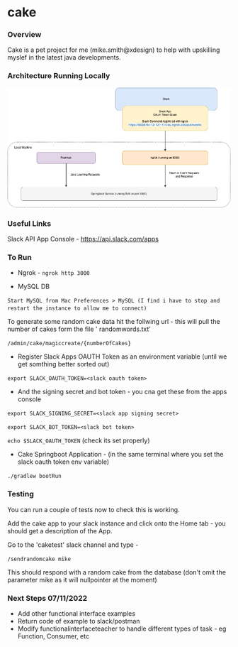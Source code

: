 # cake

### **Overview**

Cake is a pet project for me (mike.smith@xdesign) to help with upskilling myslef in the latest java developments.

### **Architecture Running Locally**

![Cake Architecture](/resources/CakeSlackArchitecture.jpg)

### **Useful Links**

Slack API App Console - https://api.slack.com/apps

### To Run

- Ngrok -  `ngrok http 3000`


- MySQL DB

`Start MySQL from Mac Preferences > MySQL (I find i have to stop and restart the instance to allow me to connect)`

To generate some random cake data hit the follwing url - this will pull the number of cakes form the file '
randomwords.txt'

`/admin/cake/magiccreate/{numberOfCakes}`

- Register Slack Apps OAUTH Token as an environment variable (until we get somthing better sorted out)

`export SLACK_OAUTH_TOKEN=<slack oauth token>`

- And the signing secret and bot token - you cna get these from the apps console

`export SLACK_SIGNING_SECRET=<slack app signing secret>`

`export SLACK_BOT_TOKEN=<slack bot token>`

`echo $SLACK_OAUTH_TOKEN` (check its set properly)

- Cake Springboot Application - (in the same terminal where you set the slack oauth token env variable)

`./gradlew bootRun`

### Testing

You can run a couple of tests now to check this is working.

Add the cake app to your slack instance and click onto the Home tab - you should get a description of the App.

Go to the 'caketest' slack channel and type -

`/sendrandomcake mike`

This should respond with a random cake from the database (don't omit the parameter mike as it will nullpointer at the
moment)

### Next Steps 07/11/2022

- Add other functional interface examples
- Return code of example to slack/postman
- Modify functionalinterfaceteacher to handle different types of task - eg Function, Consumer, etc



